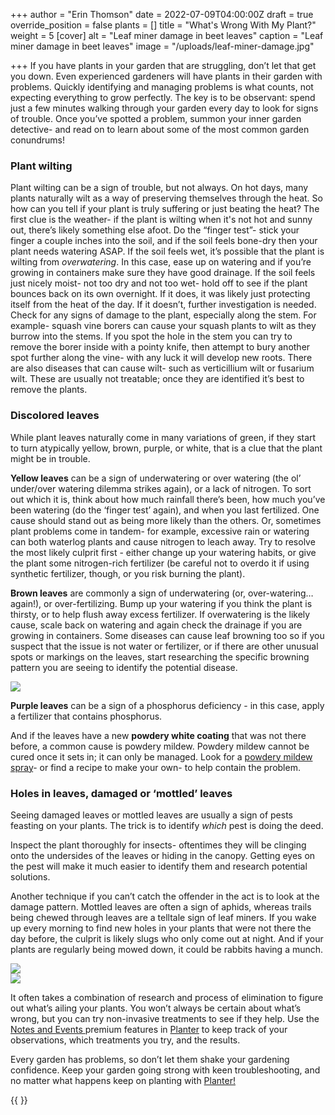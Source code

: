 +++
author = "Erin Thomson"
date = 2022-07-09T04:00:00Z
draft = true
override_position = false
plants = []
title = "What's Wrong With My Plant?"
weight = 5
[cover]
alt = "Leaf miner damage in beet leaves"
caption = "Leaf miner damage in beet leaves"
image = "/uploads/leaf-miner-damage.jpg"

+++
If you have plants in your garden that are struggling, don’t let that get you down. Even experienced gardeners will have plants in their garden with problems. Quickly identifying and managing problems is what counts, not expecting everything to grow perfectly. The key is to be observant: spend just a few minutes walking through your garden every day to look for signs of trouble. Once you’ve spotted a problem, summon your inner garden detective- and read on to learn about some of the most common garden conundrums!

### Plant wilting

Plant wilting can be a sign of trouble, but not always. On hot days, many plants naturally wilt as a way of preserving themselves through the heat. So how can you tell if your plant is truly suffering or just beating the heat? The first clue is the weather- if the plant is wilting when it's not hot and sunny out, there’s likely something else afoot. Do the “finger test”- stick your finger a couple inches into the soil, and if the soil feels bone-dry then your plant needs watering ASAP. If the soil feels wet, it’s possible that the plant is wilting from _overwatering_. In this case, ease up on watering and if you’re growing in containers make sure they have good drainage. If the soil feels just nicely moist- not too dry and not too wet- hold off to see if the plant bounces back on its own overnight. If it does, it was likely just protecting itself from the heat of the day. If it doesn’t, further investigation is needed. Check for any signs of damage to the plant, especially along the stem. For example- squash vine borers can cause your squash plants to wilt as they burrow into the stems. If you spot the hole in the stem you can try to remove the borer inside with a pointy knife, then attempt to bury another spot further along the vine- with any luck it will develop new roots. There are also diseases that can cause wilt- such as verticillium wilt or fusarium wilt. These are usually not treatable; once they are identified it’s best to remove the plants.

### Discolored leaves

While plant leaves naturally come in many variations of green, if they start to turn atypically yellow, brown, purple, or white, that is a clue that the plant might be in trouble.

**Yellow leaves** can be a sign of underwatering or over watering (the ol’ under/over watering dilemma strikes again), or a lack of nitrogen. To sort out which it is, think about how much rainfall there’s been, how much you’ve been watering (do the ‘finger test’ again), and when you last fertilized. One cause should stand out as being more likely than the others. Or, sometimes plant problems come in tandem- for example, excessive rain or watering can both waterlog plants and cause nitrogen to leach away. Try to resolve the most likely culprit first - either change up your watering habits, or give the plant some nitrogen-rich fertilizer (be careful not to overdo it if using synthetic fertilizer, though, or you risk burning the plant).

**Brown leaves** are commonly a sign of underwatering (or, over-watering…again!), or over-fertilizing. Bump up your watering if you think the plant is thirsty, or to help flush away excess fertilizer. If overwatering is the likely cause, scale back on watering and again check the drainage if you are growing in containers. Some diseases can cause leaf browning too so if you suspect that the issue is not water or fertilizer, or if there are other unusual spots or markings on the leaves, start researching the specific browning pattern you are seeing to identify the potential disease.

![](/uploads/brown-leaves.jpg)

**Purple leaves** can be a sign of a phosphorus deficiency - in this case, apply a fertilizer that contains phosphorus.

And if the leaves have a new **powdery white coating** that was not there before, a common cause is powdery mildew. Powdery mildew cannot be cured once it sets in; it can only be managed. Look for a [powdery mildew spray](https://www.amazon.com/s?k=powdery+mildew+spray)- or find a recipe to make your own- to help contain the problem.

### Holes in leaves, damaged or ‘mottled’ leaves

Seeing damaged leaves or mottled leaves are usually a sign of pests feasting on your plants. The trick is to identify _which_ pest is doing the deed.

Inspect the plant thoroughly for insects- oftentimes they will be clinging onto the undersides of the leaves or hiding in the canopy. Getting eyes on the pest will make it much easier to identify them and research potential solutions.

Another technique if you can’t catch the offender in the act is to look at the damage pattern. Mottled leaves are often a sign of aphids, whereas trails being chewed through leaves are a telltale sign of leaf miners. If you wake up every morning to find new holes in your plants that were not there the day before, the culprit is likely slugs who only come out at night. And if your plants are regularly being mowed down, it could be rabbits having a munch.

![](/uploads/mottled-leaves.jpg)  
![](/uploads/aphids-on-leaf.jpg)

It often takes a combination of research and process of elimination to figure out what’s ailing your plants. You won’t always be certain about what’s wrong, but you can try non-invasive treatments to see if they help. Use the [Notes and Events ](https://info.planter.garden/premium/#notes-and-events)premium features in [Planter](https://planter.garden/) to keep track of your observations, which treatments you try, and the results.

Every garden has problems, so don’t let them shake your gardening confidence. Keep your garden going strong with keen troubleshooting, and no matter what happens keep on planting with [Planter!](https://planter.garden/)

{{ <affiliate> }}
